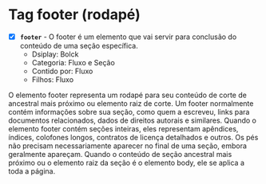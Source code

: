 # Tag footer (rodapé)

- [X] **`footer`** - O footer é um elemento que vai servir para conclusão do conteúdo de uma seção específica.
  - Dsiplay: Bolck
  - Categoria: Fluxo e Seção
  - Contido por: Fluxo
  - Filhos: Fluxo

O elemento footer  representa um rodapé para seu conteúdo de corte de ancestral mais próximo ou elemento raiz de corte. Um footer normalmente contém informações sobre sua seção, como quem a escreveu, links para documentos relacionados, dados de direitos autorais e similares. Quando o elemento footer contém seções inteiras, eles representam apêndices, índices, colofones longos, contratos de licença detalhados e outros. Os pés não precisam necessariamente aparecer no final de uma seção, embora geralmente apareçam. Quando o conteúdo de seção ancestral mais próximo ou o elemento raiz da seção é o elemento body, ele se aplica a toda a página.
